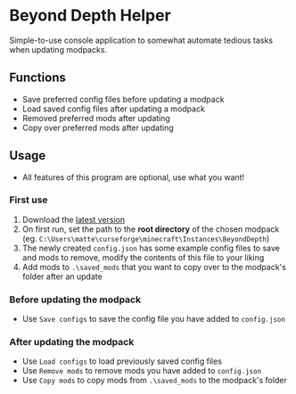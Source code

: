 # Beyond Depth Helper
Simple-to-use console application to somewhat automate tedious tasks when updating modpacks.

## Functions
- Save preferred config files before updating a modpack
- Load saved config files after updating a modpack
- Removed preferred mods after updating
- Copy over preferred mods after updating

## Usage
- All features of this program are optional, use what you want!

### First use
1. Download the [latest version](https://github.com/sassvagyok/bd-helper/releases/latest)
2. On first run, set the path to the **root directory** of the chosen modpack (eg. `C:\Users\matte\curseforge\minecraft\Instances\BeyondDepth`)
3. The newly created `config.json` has some example config files to save and mods to remove, modify the contents of this file to your liking
4. Add mods to `.\saved_mods` that you want to copy over to the modpack's folder after an update

### Before updating the modpack
- Use `Save configs` to save the config file you have added to `config.json`

### After updating the modpack
- Use `Load configs` to load previously saved config files
- Use `Remove mods` to remove mods you have added to `config.json`
- Use `Copy mods` to copy mods from `.\saved_mods` to the modpack's folder